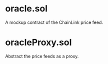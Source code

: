 # oracle.sol
A mockup contract of the ChainLink price feed.

# oracleProxy.sol
Abstract the price feeds as a proxy.
